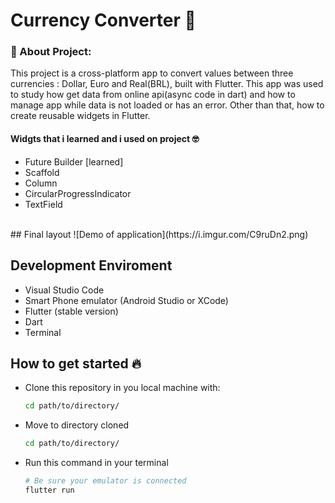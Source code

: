 # Currency Converter :currency_exchange:

### :page_with_curl:  About Project:
This project is a cross-platform app to convert values between three currencies : Dollar, Euro and Real(BRL), built with Flutter. This app was used to study how get data from online api(async code in dart) and how to manage app while data is not loaded or has an error. Other than that, how to create reusable widgets in Flutter.

####  Widgts that i learned and i used on project  :nerd_face:
- Future Builder [learned]
-  Scaffold
- Column
- CircularProgressIndicator
- TextField
<br />
## Final layout
![Demo of application](https://i.imgur.com/C9ruDn2.png)

## Development Enviroment 
 - Visual Studio Code
 -  Smart Phone emulator (Android Studio or XCode)
 - Flutter (stable version)
 - Dart
 -  Terminal


## How to get started :fire:
- Clone this repository in you local machine with:

	```bash 
	cd path/to/directory/
	```

- Move to directory cloned
	```bash 
	cd path/to/directory/
	```
	
-  Run this command in your terminal
	```bash
	# Be sure your emulator is connected
	flutter run
	```
